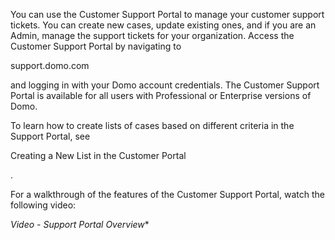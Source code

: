 

You can use the Customer Support Portal to manage your customer support tickets. You can create new cases, update existing ones, and if you are an Admin, manage the support tickets for your organization. Access the Customer Support Portal by navigating to

support.domo.com

and logging in with your Domo account credentials. The Customer Support Portal is available for all users with Professional or Enterprise versions of Domo.


 To learn how to create lists of cases based on different criteria in the Support Portal, see

Creating a New List in the Customer Portal

.


 For a walkthrough of the features of the Customer Support Portal, watch the following video:

*Video - Support Portal Overview**


